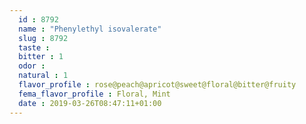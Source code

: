 ```yaml
---
  id : 8792
  name : "Phenylethyl isovalerate"
  slug : 8792
  taste : 
  bitter : 1
  odor : 
  natural : 1
  flavor_profile : rose@peach@apricot@sweet@floral@bitter@fruity
  fema_flavor_profile : Floral, Mint
  date : 2019-03-26T08:47:11+01:00
---
```



